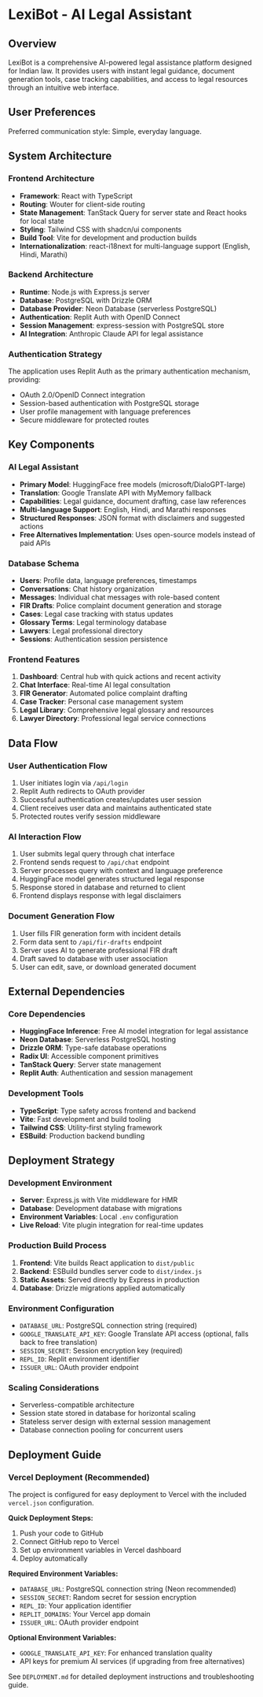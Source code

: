 # LexiBot - AI Legal Assistant

## Overview

LexiBot is a comprehensive AI-powered legal assistance platform designed for Indian law. It provides users with instant legal guidance, document generation tools, case tracking capabilities, and access to legal resources through an intuitive web interface.

## User Preferences

Preferred communication style: Simple, everyday language.

## System Architecture

### Frontend Architecture
- **Framework**: React with TypeScript
- **Routing**: Wouter for client-side routing
- **State Management**: TanStack Query for server state and React hooks for local state
- **Styling**: Tailwind CSS with shadcn/ui components
- **Build Tool**: Vite for development and production builds
- **Internationalization**: react-i18next for multi-language support (English, Hindi, Marathi)

### Backend Architecture
- **Runtime**: Node.js with Express.js server
- **Database**: PostgreSQL with Drizzle ORM
- **Database Provider**: Neon Database (serverless PostgreSQL)
- **Authentication**: Replit Auth with OpenID Connect
- **Session Management**: express-session with PostgreSQL store
- **AI Integration**: Anthropic Claude API for legal assistance

### Authentication Strategy
The application uses Replit Auth as the primary authentication mechanism, providing:
- OAuth 2.0/OpenID Connect integration
- Session-based authentication with PostgreSQL storage
- User profile management with language preferences
- Secure middleware for protected routes

## Key Components

### AI Legal Assistant
- **Primary Model**: HuggingFace free models (microsoft/DialoGPT-large)
- **Translation**: Google Translate API with MyMemory fallback
- **Capabilities**: Legal guidance, document drafting, case law references
- **Multi-language Support**: English, Hindi, and Marathi responses
- **Structured Responses**: JSON format with disclaimers and suggested actions
- **Free Alternatives Implementation**: Uses open-source models instead of paid APIs

### Database Schema
- **Users**: Profile data, language preferences, timestamps
- **Conversations**: Chat history organization
- **Messages**: Individual chat messages with role-based content
- **FIR Drafts**: Police complaint document generation and storage
- **Cases**: Legal case tracking with status updates
- **Glossary Terms**: Legal terminology database
- **Lawyers**: Legal professional directory
- **Sessions**: Authentication session persistence

### Frontend Features
1. **Dashboard**: Central hub with quick actions and recent activity
2. **Chat Interface**: Real-time AI legal consultation
3. **FIR Generator**: Automated police complaint drafting
4. **Case Tracker**: Personal case management system
5. **Legal Library**: Comprehensive legal glossary and resources
6. **Lawyer Directory**: Professional legal service connections

## Data Flow

### User Authentication Flow
1. User initiates login via `/api/login`
2. Replit Auth redirects to OAuth provider
3. Successful authentication creates/updates user session
4. Client receives user data and maintains authenticated state
5. Protected routes verify session middleware

### AI Interaction Flow
1. User submits legal query through chat interface
2. Frontend sends request to `/api/chat` endpoint
3. Server processes query with context and language preference
4. HuggingFace model generates structured legal response
5. Response stored in database and returned to client
6. Frontend displays response with legal disclaimers

### Document Generation Flow
1. User fills FIR generation form with incident details
2. Form data sent to `/api/fir-drafts` endpoint
3. Server uses AI to generate professional FIR draft
4. Draft saved to database with user association
5. User can edit, save, or download generated document

## External Dependencies

### Core Dependencies
- **HuggingFace Inference**: Free AI model integration for legal assistance
- **Neon Database**: Serverless PostgreSQL hosting
- **Drizzle ORM**: Type-safe database operations
- **Radix UI**: Accessible component primitives
- **TanStack Query**: Server state management
- **Replit Auth**: Authentication and session management

### Development Tools
- **TypeScript**: Type safety across frontend and backend
- **Vite**: Fast development and build tooling
- **Tailwind CSS**: Utility-first styling framework
- **ESBuild**: Production backend bundling

## Deployment Strategy

### Development Environment
- **Server**: Express.js with Vite middleware for HMR
- **Database**: Development database with migrations
- **Environment Variables**: Local `.env` configuration
- **Live Reload**: Vite plugin integration for real-time updates

### Production Build Process
1. **Frontend**: Vite builds React application to `dist/public`
2. **Backend**: ESBuild bundles server code to `dist/index.js`
3. **Static Assets**: Served directly by Express in production
4. **Database**: Drizzle migrations applied automatically

### Environment Configuration
- `DATABASE_URL`: PostgreSQL connection string (required)
- `GOOGLE_TRANSLATE_API_KEY`: Google Translate API access (optional, falls back to free translation)
- `SESSION_SECRET`: Session encryption key (required)
- `REPL_ID`: Replit environment identifier
- `ISSUER_URL`: OAuth provider endpoint

### Scaling Considerations
- Serverless-compatible architecture
- Session state stored in database for horizontal scaling
- Stateless server design with external session management
- Database connection pooling for concurrent users

## Deployment Guide

### Vercel Deployment (Recommended)

The project is configured for easy deployment to Vercel with the included `vercel.json` configuration.

**Quick Deployment Steps:**
1. Push your code to GitHub
2. Connect GitHub repo to Vercel
3. Set up environment variables in Vercel dashboard
4. Deploy automatically

**Required Environment Variables:**
- `DATABASE_URL`: PostgreSQL connection string (Neon recommended)
- `SESSION_SECRET`: Random secret for session encryption
- `REPL_ID`: Your application identifier
- `REPLIT_DOMAINS`: Your Vercel app domain
- `ISSUER_URL`: OAuth provider endpoint

**Optional Environment Variables:**
- `GOOGLE_TRANSLATE_API_KEY`: For enhanced translation quality
- API keys for premium AI services (if upgrading from free alternatives)

See `DEPLOYMENT.md` for detailed deployment instructions and troubleshooting guide.
